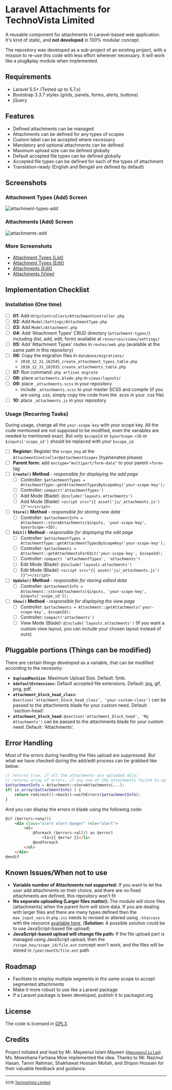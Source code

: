 # Laravel Attachments for TechnoVista Limited

A reusable component for attachments in Laravel-based web application. It's kind of static, and **not developed** in 100% modular concept.

The repository was developed as a sub-project of an existing project, with a mission to re-use this code with less effort wherever necessary. It will work like a plug&play module when implemented.

## Requirements
- Laravel 5.5+ (Tested up to 5.7.x)
- Bootstrap 3.3.7 styles (grids, panels, forms, alerts, buttons)
- jQuery

## Features
- Defined attachments can be managed
- Attachments can be defined for any types of scopes
- Custom label can be accepted where necessary
- Mandatory and optional attachments can be defined
- Maximum upload size can be defined globally
- Default accepted file types can be defined globally
- Accepted file types can be defined for each of the types of attachment
- Translation-ready (English and Bengali are defined by default)

## Screenshots
### Attachment Types (Add) Screen
![attachment-types-add](https://user-images.githubusercontent.com/4551598/51890676-daa11f80-23c6-11e9-8ab7-a58f04d56b12.png)

### Attachments (Add) Screen
![attachments-add](https://user-images.githubusercontent.com/4551598/51890527-826a1d80-23c6-11e9-8a64-8b2f411a2a4e.png)

### More Screenshots
- [Attachment Types (List)](https://user-images.githubusercontent.com/4551598/51890746-15a35300-23c7-11e9-9ea2-cf3174ce45c4.png)
- [Attachment Types (Edit)](https://user-images.githubusercontent.com/4551598/51890807-47b4b500-23c7-11e9-8d75-11d2892423c2.png)
- [Attachments (Edit)](https://user-images.githubusercontent.com/4551598/51890831-5ac78500-23c7-11e9-9e53-4d2955cb9f3b.png)
- [Attachments (View)](https://user-images.githubusercontent.com/4551598/51890843-6915a100-23c7-11e9-890a-f1fb1bef6390.png)

## Implementation Checklist

### Installation (One time)
- [ ] **01:** Add `Http/Controllers/AttachmentController.php`
- [ ] **02:** Add `Model/Settings/AttachmentType.php`
- [ ] **03:** Add `Model/Attachment.php`
- [ ] **04:** Add 'Attachment Types' CRUD directory (`attachment-types/`) including (list, add, edit, form) available at `resources/views/settings/`
- [ ] **05:** Add 'Attachment Types' routes in `routes/web.php` (available at the same path in this repository)
- [ ] **06:** Copy the migration files in `database/migrations/`
	- `2018_12_31_162545_create_attachment_types_table.php`
	- `2018_12_31_162935_create_attachments_table.php`
- [ ] **07:** Run command: `php artisan migrate`
- [ ] **08:** place `attachments.blade.php` in `views/layouts/`
- [ ] **09:** place `_attachments.scss` in your repository
    - include `_attachments.scss` to your master SCSS and compile (if you are using .css, simply copy the code from the .scss in your .css file)
- [ ] **10:** place `_attachments.js` in your repository

### Usage (Recurring Tasks)

During usage, change all the `your-scope-key` with your scope key. All the code mentioned are not supposed to be modified, even the variables are needed to mentioned exact. But only `$scopeId` or `$yourScope->ID` or `$inputs['scope_id']` should be replaced with _your_ `$scope_id`.

- [ ] **Register:** Register the `scope_key` at the `AttachmentController@attachmentScopes` (hyphenated please)
- [ ] **Parent form:** add `enctype="multipart/form-data"` to your parent `<form>` tag
- [ ] **`Create()` Method** - _responsible for displaying the add page_
    - [ ] Controller: `$attachmentTypes = AttachmentType::getAttachmentTypesByScopeKey('your-scope-key');`
    - [ ] Controller: `compact('attachmentTypes')`
    - [ ] Add Mode (Blade): `@include('layouts.attachments')`
    - [ ] Add Mode (Blade): `<script src="{{ asset('js/_attachments.js') }}"></script>`
- [ ] **`Store()` Method** - _responsible for storing new data_
    - [ ] Controller: `$attachmentInfo = Attachment::storeAttachments($inputs, 'your-scope-key', $yourScope->ID);`
- [ ] **`Edit()` Method** - _responsible for displaying the edit page_
    - [ ] Controller: `$attachmentTypes = AttachmentType::getAttachmentTypesByScopeKey('your-scope-key');`
    - [ ] Controller: `$attachments = Attachment::getAttachmentsForEdit('your-scope-key', $scopeId);`
    - [ ] Controller: `compact( 'attachmentTypes', 'attachments')`
    - [ ] Edit Mode (Blade): `@include('layouts.attachments')`
    - [ ] Edit Mode (Blade): `<script src="{{ asset('js/_attachments.js') }}"></script>`
- [ ] **`Update()` Method** - _responsible for storing edited data_
    - [ ] Controller: `$attachmentInfo = Attachment::storeAttachments($inputs, 'your-scope-key', $inputs['scope_id']);`
- [ ] **`Show()` Method** - _responsible for displaying the view page_
    - [ ] Controller: `$attachments = Attachment::getAttachments('your-scope-key', $scopeId);`
    - [ ] Controller: `compact('attachments')`
    - [ ] View Mode (Blade): `@include('layouts.attachments')` (If you want a custom view layout, you can include your chosen layout instead of ours)

## Pluggable portions (Things can be modified)
There are certain things developed as a variable, that can be modified according to the necessity:
- **`$uploadMaxSize`:** Maximum Upload Size. Default: 5mb.
- **`$defaultExtensions`:** Default accepted file extensions. Default: jpg, gif, png, pdf.
- **`attachment_block_head_class`:** `@section('attachment_block_head_class', 'your-custom-class')` can be passed to the attachments blade for your custom need. Default: 'section-head'.
- **`attachment_block_head`:** `@section('attachment_block_head', 'My Attachments')` can be passed to the attachments blade for your custom need. Default: 'Attachments'.

## Error Handling
Most of the errors during handling the files upload are suppressed. But what we have checked during the add/edit process can be grabbed like below:

```php
// returns true, if all the attachments are uploaded duly;
// returns array of errors, if any one of the attachments failed to upload.
$attachmentInfo = Attachment::storeAttachments(...);
if( is_array($attachmentInfo) ) {
    return redirect()->back()->withErrors($attachmentInfo);
}
```

And you can display the errors in blade using the following code:

```html
@if ($errors->any())
    <div class="alert alert-danger" role="alert">
        <ul>
            @foreach ($errors->all() as $error)
                <li>{{ $error }}</li>
            @endforeach
        </ul>
    </div>
@endif
```

## Known Issues/When not to use
- **Variable number of Attachments not supported:** If you want to let the user add attachments on their choice, and there are no fixed attachments are defined, this repository won't fit
- **No separate uploading (Larger files matter):** The module will store files (attachments) when the parent form will store data. If you are dealing with larger files and there are many types defined then the `max_input_vars` in `php.ini` needs to revised or altered using `.htaccess` with the resource [available here](https://stackoverflow.com/a/2364875/1743124). (**Solution:** A possible solution could be to use JavaScript-based file upload)
- **JavaScript-based upload will change file path:** If the file upload part is managed using JavaScript upload, then the `/scope_key/scope_id/file.ext` concept won't work, and the files will be stored in `/year/month/file.ext` path

## Roadmap
- Facilitate to employ multiple segments in the same scope to accept segmented attachments
- Make it more robust to use like a Laravel package
- If a Laravel package is been developed, publish it to packagist.org

## License
The code is licensed in [GPL3](https://opensource.org/licenses/GPL-3.0).

## Credits
Project initiated and lead by Mr. Mayeenul Islam Mayeen ([`@mayeenulislam`](https://twitter.com/mayeenulislam)). Ms. Mowshana Farhana Mow implemented the idea. Thanks to Mr. Nazmul Hasan, Tanvir Rahman, Shakhawat Hossain Mollah, and Shipon Hossain for their valuable feedback and guidance.

----
<sup>2019 [TechnoVista Limited](http://technovista.com.bd/)</sup>

